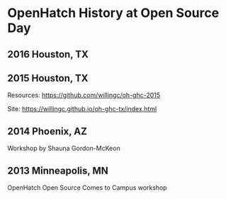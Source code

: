 # OpenHatch History at Open Source Day

## 2016 Houston, TX

## 2015 Houston, TX

Resources: https://github.com/willingc/oh-ghc-2015

Site: https://willingc.github.io/oh-ghc-tx/index.html

## 2014 Phoenix, AZ

Workshop by Shauna Gordon-McKeon

## 2013 Minneapolis, MN

OpenHatch Open Source Comes to Campus workshop
